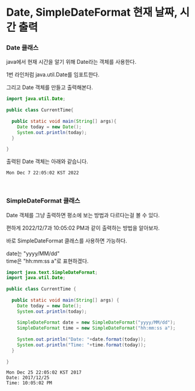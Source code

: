 # Date, SimpleDateFormat 현재 날짜, 시간 출력

### Date 클래스

java에서 현재 시간을 알기 위해 Date라는 객체를 사용한다.  
  
1번 라인처럼 java.util.Date를 임포트한다.  
  
그리고 Date 객체를 만들고 출력해본다.

```java
import java.util.Date;
 
public class CurrentTime{
 
  public static void main(String[] args){
    Date today = new Date();
    System.out.println(today);
  }
 
}
```

출력된 Date 객체는 아래와 같습니다.

```
Mon Dec 7 22:05:02 KST 2022
```

<br>

### SimpleDateFormat 클래스

Date 객체를 그냥 출력하면 평소에 보는 방법과 다르다는걸 볼 수 있다.  

편하게 2022/12/7과 10:05:02 PM과 같이 출력하는 방법을 알아보자.  
  
바로 SimpleDateFormat 클래스를 사용하면 가능하다.  
  
date는 "yyyy/MM/dd"  
time은 "hh:mm:ss a"로 표현하겠다.  
  
```java
import java.text.SimpleDateFormat;
import java.util.Date;
 
public class CurrentTime {
 
  public static void main(String[] args) {
    Date today = new Date();
    System.out.println(today);
        
    SimpleDateFormat date = new SimpleDateFormat("yyyy/MM/dd");
    SimpleDateFormat time = new SimpleDateFormat("hh:mm:ss a");
        
    System.out.println("Date: "+date.format(today));
    System.out.println("Time: "+time.format(today));
  }
 
}
```

```
Mon Dec 25 22:05:02 KST 2017
Date: 2017/12/25
Time: 10:05:02 PM
```